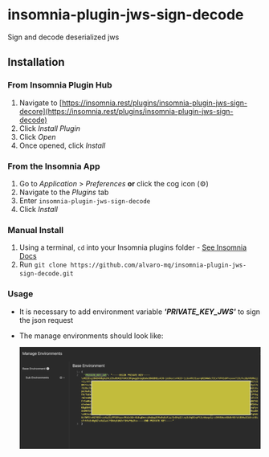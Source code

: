 # insomnia-plugin-jws-sign-decode
Sign and decode deserialized jws

## Installation

### From Insomnia Plugin Hub

1. Navigate to [https://insomnia.rest/plugins/insomnia-plugin-jws-sign-decore](https://insomnia.rest/plugins/insomnia-plugin-jws-sign-decode)
2. Click _Install Plugin_
3. Click _Open_
4. Once opened, click _Install_

### From the Insomnia App

1. Go to _Application_ > _Preferences_ **or** click the cog icon (⚙️)
2. Navigate to the _Plugins_ tab
3. Enter `insomnia-plugin-jws-sign-decode`
4. Click _Install_

### Manual Install
1. Using a terminal, `cd` into your Insomnia plugins folder - [See Insomnia Docs](https://docs.insomnia.rest/insomnia/introduction-to-plugins)
2. Run `git clone https://github.com/alvaro-mq/insomnia-plugin-jws-sign-decode.git`

### Usage

- It is necessary to add environment variable ***'PRIVATE_KEY_JWS'*** to sign the json request

- The manage environments should look like:
    <div align="center">
        <img src="assets/private_key.png" alt="Body"/>
    </div>
